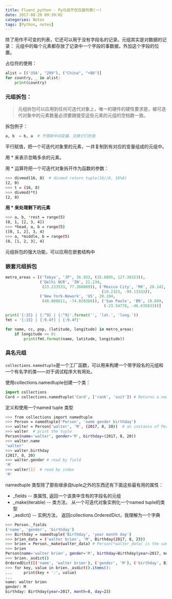 ```yaml
---
title: Fluent_python - Py元组不仅仅是列表(一)
date: 2017-08-20 09:39:02
categories: Notes
tags: [Python, notes]
---
```


除了用作不可变的列表，它还可以用于没有字段名的记录。元组其实是对数据的记录： 元组中的每个元素都存放了记录中一个字段的事数据，外加这个字段的位置。

<!-- more -->

占位符的使用：

```python
alist = [('USA', "209"), ("China", "+86")]
for country, _ in alist:
    print(country)
```

### 元组拆包：

> 元组拆包可以应用到任何可迭代对象上，唯一的硬件的硬性要求是，被可迭代对象中的元素数量必须要跟接受这些元素的元组的空档数一致。


拆包例子：
```python
a, b  = b, a  # 不借助中间变量，交换它们的值
```

平行赋值，把一个可迭代对象里的元素，一并复制到有对应的变量组成的元组中。

用 * 来表示忽略多余的元素。

用 * 运算符把一个可迭代对象拆开作为函数的参数：

```bash
>>> divmod(16, 8)  # divmod return tuple(16//8, 16%8)
(2, 0)
>>> t = (16, 8)
>>> divmod(*t)
(2, 0)
```

**用 * 来处理剩下的元素**

```bash
>>> a, b, *rest = range(5)
(0, 1, [2, 3, 4])
>>> *head, a, b = range(5)
([0, 1, 2], 3, 4)
>>> a, *middle, b = range(5)
(0, [1, 2, 3], 4)
```

元组拆包的强大功能，可以应用在嵌套结构中

### 嵌套元组拆包

```python
metro_areas = [('Tokyo', 'JP', 36.933, (35.6895, 127.38323)),
               ('Delhi NCR', 'IN', 21.234,
                (23.233533, 77.208889)), ('Mexico City', 'MX', 20.142,
                                          (19.2323, -99.13333)),
               ('New York-Newark', 'US', 20.104,
                (40.808611, -74.020386)), ('Sao Paulo', 'BR', 19.649,
                                           (-23.54778, -46.635833))]

print('{:15} | {:^9} | {:^9}'.format('', 'lat.', 'long.'))
fmt = '{:15} | {:9.4f} | {:9.4f}'

for name, cc, pop, (latitude, longitude) in metro_areas:
    if longitude <= 0:
        print(fmt.format(name, latitude, longitude))
```

### 具名元组
`collections.namedtuple`是一个工厂函数，可以用来构建一个带字段名的元组和一个有名字的类——对于调试程序大有用处。

使用collections.namedtuple创建一个类：

```python
import collections
Card = collections.namedtuple('Card', ['rank', 'suit']) # Returns a new subclass of tuple with named fields.
```

定义和使用一个named tuple 类型

```bash
>>> from collections import namedtuple
>>> Person = namedtuple('Person', 'name gender birthday')
>>> walter = Person('walter', 'M', (2017, 8, 20))  # an instance of Person
>>> walter  # print the tuple
Person(name='walter', gender='M', birthday=(2017, 8, 20))
>>> walter.name
'walter'
>>> walter.birthday
(2017, 8, 20)
>>> walter.gender # read by field
'M'
>>> walter[1]  # read by index
'M'
```

namedtuple 类型除了那些继承自tuple之外的东西还有下面这些最有用的属性：

- _fields -- 类属性, 返回一个该类中含有的字段名的元组
- _make(iterable) -- 类方法， 从一个可迭代对象实例化一个named tuple的类型
- _asdict() -- 实例方法， 返回collections.OrderedDict，我理解为一个字典

```bash
>>> Person._fields
('name', 'gender', 'birthday')
>>> Birthday = namedtuple('Birthday', 'year month day')
>>> brien_data = ('walter brien', 'M', Birthday(2017, 8, 23))
>>> brien = Person._make(walter_data) # Person(*walter_data) is the same
>>> brien
Person(name='walter brien', gender='M', birthday=Birthday(year=2017, month=8, day=23))
>>> brien._asdict()
OrderedDict([('name', 'walter brien'), ('gender', 'M'), ('birthday', Birthday(year=2017, month=8, day=23))])
>>> for key, value in brien._asdict().items():
...     print(key + ':', value)
...
name: walter brien
gender: M
birthday: Birthday(year=2017, month=8, day=23)
```
